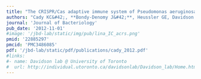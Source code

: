```yaml
---
title: "The CRISPR/Cas adaptive immune system of Pseudomonas aeruginosa mediates resistance to naturally occurring and engineered phages"
authors: "Cady KC&#42;, **Bondy-Denomy J&#42;**, Heussler GE, Davidson AR, O'Toole GA."
journal: 'Journal of Bacteriology'
pub_date: '2012-11-01'
#image: '/jbd-lab/static/img/pub/lina_IC_acrs.png'
pmid: '22885297'
pmcid: 'PMC3486085'
pdf: '/jbd-lab/static/pdf/publications/cady_2012.pdf'
#links:
#- name: Davidson lab @ University of Toronto
#  url: http://individual.utoronto.ca/davidsonlab/Davidson_lab/Home.html
---
```

